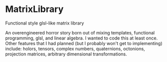 # MatrixLibrary
Functional style glsl-like matrix library


An overengineered horror story born out of mixing templates, functional programming, glsl, and linear algebra.
I wanted to code this at least once. Other features that I had planned (but I probably won't get to implementing) 
include: holors, tensors, complex numbers, quaternions, octonions, projection matrices, arbitrary dimensional transformations.
